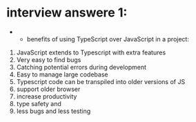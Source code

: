 # interview answere 1:
* * benefits of using TypeScript over JavaScript in a project:
1. JavaScript extends to Typescript with extra features
2. Very easy to find bugs
3. Catching potential errors during development
4. Easy to manage large codebase 
5. Typescript code can be transpiled into older versions of JS
6. support older browser
7. increase productivity
8. type safety and
9. less bugs and less testing

